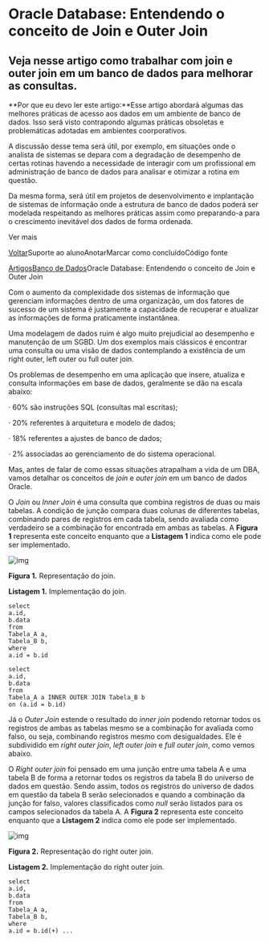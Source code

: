 # Oracle Database: Entendendo o conceito de Join e Outer Join

## Veja nesse artigo como trabalhar com join e outer join em um banco de dados para melhorar as consultas.

**Por que eu devo ler este artigo:**Esse artigo abordará algumas das melhores práticas de acesso aos dados em um ambiente de banco de dados. Isso será visto contrapondo algumas práticas obsoletas e problemáticas adotadas em ambientes coorporativos.



A discussão desse tema será útil, por exemplo, em situações onde o analista de sistemas se depara com a degradação de desempenho de certas rotinas havendo a necessidade de interagir com um profissional em administração de banco de dados para analisar e otimizar a rotina em questão.

Da mesma forma, será útil em projetos de desenvolvimento e implantação de sistemas de informação onde a estrutura de banco de dados poderá ser modelada respeitando as melhores práticas assim como preparando-a para o crescimento inevitável dos dados de forma ordenada.

Ver mais

[Voltar](https://www.devmedia.com.br/oracle/plsql)Suporte ao alunoAnotarMarcar como concluídoCódigo fonte

[Artigos](https://www.devmedia.com.br/artigos/)[Banco de Dados](https://www.devmedia.com.br/artigos/banco-de-dados)Oracle Database: Entendendo o conceito de Join e Outer Join





Com o aumento da complexidade dos sistemas de informação que gerenciam informações dentro de uma organização, um dos fatores de sucesso de um sistema é justamente a capacidade de recuperar e atualizar as informações de forma praticamente instantânea.

Uma modelagem de dados ruim é algo muito prejudicial ao desempenho e manutenção de um SGBD. Um dos exemplos mais clássicos é encontrar uma consulta ou uma visão de dados contemplando a existência de um right outer, left outer ou full outer join.

Os problemas de desempenho em uma aplicação que insere, atualiza e consulta informações em base de dados, geralmente se dão na escala abaixo:

· 60% são instruções SQL (consultas mal escritas);

· 20% referentes à arquitetura e modelo de dados;

· 18% referentes a ajustes de banco de dados;

· 2% associadas ao gerenciamento de do sistema operacional.

Mas, antes de falar de como essas situações atrapalham a vida de um DBA, vamos detalhar os conceitos de *join* e *outer join* em um banco de dados Oracle.

O *Join* ou *Inner Join* é uma consulta que combina registros de duas ou mais tabelas. A condição de junção compara duas colunas de diferentes tabelas, combinando pares de registros em cada tabela, sendo avaliada como verdadeiro se a combinação for encontrada em ambas as tabelas. A **Figura 1** representa este conceito enquanto que a **Listagem 1** indica como ele pode ser implementado.



![img](https://arquivo.devmedia.com.br/REVISTAS/sql/imagens/125/7/1.png)

**Figura 1.** Representação do join.

**Listagem 1.** Implementação do join.

```
select
a.id,
b.data
from
Tabela_A a,
Tabela_B b,
where
a.id = b.id

select
a.id,
b.data
from
Tabela_A a INNER OUTER JOIN Tabela_B b
on (a.id = b.id)
```



Já o *Outer Join* estende o resultado do *inner join* podendo retornar todos os registros de ambas as tabelas mesmo se a combinação for avaliada como falso, ou seja, combinando registros mesmo com desigualdades. Ele é subdividido em *right outer join*, *left outer join* e *full outer join*, como vemos abaixo.

O *Right outer join* foi pensado em uma junção entre uma tabela A e uma tabela B de forma a retornar todos os registros da tabela B do universo de dados em questão. Sendo assim, todos os registros do universo de dados em questão da tabela B serão selecionados e quando a combinação da junção for falso, valores classificados como *null* serão listados para os campos selecionados da tabela A. A **Figura 2** representa este conceito enquanto que a **Listagem 2** indica como ele pode ser implementado.

![img](https://arquivo.devmedia.com.br/REVISTAS/sql/imagens/125/7/2.png)

**Figura 2.** Representação do right outer join.

**Listagem 2.** Implementação do right outer join.

```
select
a.id,
b.data
from
Tabela_A a,
Tabela_B b,
where
a.id = b.id(+) ...
```